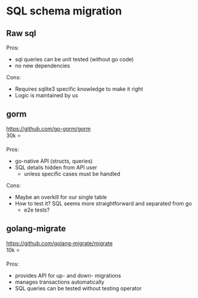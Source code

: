 # SQL schema migration

## Raw sql
Pros:
- sql queries can be unit tested (without go code)
- no new dependencies

Cons:
- Requires sqlite3 specific knowledge to make it right
- Logic is maintained by us

## gorm
https://github.com/go-gorm/gorm \
30k ⭐

Pros:
- go-native API (structs, queries)
- SQL details hidden from API user
    - unless specific cases must be handled

Cons:
- Maybe an overkill for our single table
- How to test it? SQL seems more straightforward and separated from go
  - e2e tests?


## golang-migrate
https://github.com/golang-migrate/migrate \
10k ⭐

Pros:
- provides API for up- and down- migrations
- manages transactions automatically
- SQL queries can be tested without testing operator